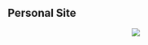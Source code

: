 ## Personal Site

<p align="center">
    <img src="https://raw.githubusercontent.com/vzze/portofolio/main/meta/banner.png">
</p>
